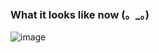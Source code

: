 ### What it looks like now (。_。)
![image](https://user-images.githubusercontent.com/68497216/204091197-a8995400-dcc3-4318-9081-8e516b3aafc6.png)
